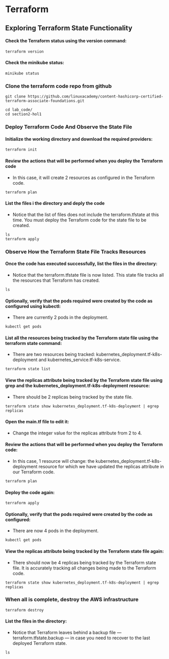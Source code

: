 # Terraform
## Exploring Terraform State Functionality

#### Check the Terraform status using the version command:
```
terraform version
```
#### Check the minikube status:
```
minikube status
```
### Clone the terraform code repo from github
```
git clone https://github.com/linuxacademy/content-hashicorp-certified-terraform-associate-foundations.git

cd lab_code/
cd section2-hol1
```
### Deploy Terraform Code And Observe the State File
#### Initialize the working directory and download the required providers:
```
terraform init
```
#### Review the actions that will be performed when you deploy the Terraform code
- In this case, it will create 2 resources as configured in the Terraform code.
```
terraform plan
```
#### List the files i the directory and deply the code
- Notice that the list of files does not include the terraform.tfstate at this time. You must deploy the Terraform code for the state file to be created.
```
ls
terraform apply
```
### Observe How the Terraform State File Tracks Resources
#### Once the code has executed successfully, list the files in the directory:
- Notice that the terraform.tfstate file is now listed. This state file tracks all the resources that Terraform has created.
```
ls
```
#### Optionally, verify that the pods required were created by the code as configured using kubectl:
- There are currently 2 pods in the deployment.
```
kubectl get pods
```
#### List all the resources being tracked by the Terraform state file using the terraform state command:
- There are two resources being tracked: kubernetes_deployment.tf-k8s-deployment and kubernetes_service.tf-k8s-service.
```
terraform state list
```
#### View the replicas attribute being tracked by the Terraform state file using grep and the kubernetes_deployment.tf-k8s-deployment resource:
- There should be 2 replicas being tracked by the state file.
```
terraform state show kubernetes_deployment.tf-k8s-deployment | egrep replicas
```
#### Open the main.tf file to edit it:
- Change the integer value for the replicas attribute from 2 to 4.
#### Review the actions that will be performed when you deploy the Terraform code:
- In this case, 1 resource will change: the kubernetes_deployment.tf-k8s-deployment resource for which we have updated the replicas attribute in our Terraform code.
```
terraform plan
```
#### Deploy the code again:
```
terraform apply
```
#### Optionally, verify that the pods required were created by the code as configured:
- There are now 4 pods in the deployment.
```
kubectl get pods
```
#### View the replicas attribute being tracked by the Terraform state file again:
- There should now be 4 replicas being tracked by the Terraform state file. It is accurately tracking all changes being made to the Terraform code.
```
terraform state show kubernetes_deployment.tf-k8s-deployment | egrep replicas
```
### When all is complete, destroy the AWS infrastructure
```
terraform destroy
```
#### List the files in the directory:
- Notice that Terraform leaves behind a backup file — terraform.tfstate.backup — in case you need to recover to the last deployed Terraform state.
```
ls
```